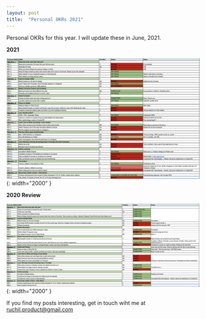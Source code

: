 ```yaml
---
layout: post
title:  "Personal OKRs 2021"
---
```


Personal OKRs for this year. I will update these in June, 2021.

**2021**


![image](https://github.com/23Ruchil/Blog/blob/gh-pages/assets/Images/2021.png?raw=true){: width="2000" }


**2020 Review**

![image](https://github.com/23Ruchil/Blog/blob/gh-pages/assets/Images/2020.png?raw=true){: width="2000" }



If you find my posts interesting, get in touch wiht me at ruchil.product@gmail.com 

